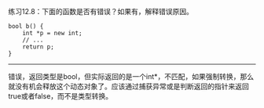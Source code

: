 练习12.8：下面的函数是否有错误？如果有，解释错误原因。

```
bool b() {
	int *p = new int;
	// ...
	return p;
}
```

---

错误，返回类型是bool，但实际返回的是一个int\*，不匹配，如果强制转换，那么就没有机会释放这个动态对象了。应该通过捕获异常或是判断返回的指针来返回true或者false，而不是类型转换。
